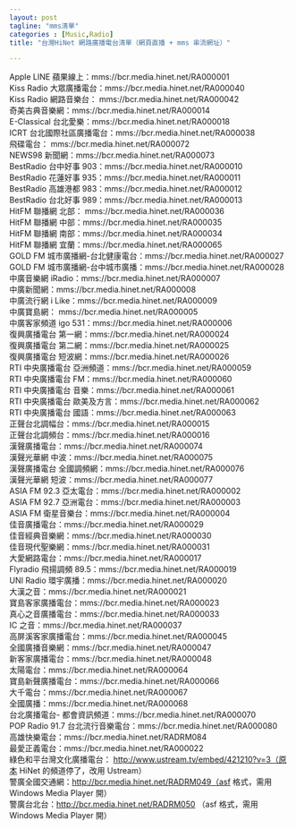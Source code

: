```yaml
---
layout: post
tagline: "mms清單"
categories : [Music,Radio]
title: "台灣HiNet 網路廣播電台清單（網頁直播 + mms 串流網址）"

---
```




Apple LINE 蘋果線上：mms://bcr.media.hinet.net/RA000001  
Kiss Radio 大眾廣播電台：mms://bcr.media.hinet.net/RA000040  
Kiss Radio 網路音樂台： mms://bcr.media.hinet.net/RA000042  
奇美古典音樂網：mms://bcr.media.hinet.net/RA000014  
E-Classical 台北愛樂：mms://bcr.media.hinet.net/RA000018  
ICRT 台北國際社區廣播電台：mms://bcr.media.hinet.net/RA000038  
飛碟電台： mms://bcr.media.hinet.net/RA000072  
NEWS98 新聞網：mms://bcr.media.hinet.net/RA000073  
BestRadio 台中好事 903：mms://bcr.media.hinet.net/RA000010  
BestRadio 花蓮好事 935：mms://bcr.media.hinet.net/RA000011  
BestRadio 高雄港都 983：mms://bcr.media.hinet.net/RA000012  
BestRadio 台北好事 989：mms://bcr.media.hinet.net/RA000013  
HitFM 聯播網 北部： mms://bcr.media.hinet.net/RA000036  
HitFM 聯播網 中部：mms://bcr.media.hinet.net/RA000035  
HitFM 聯播網 南部：mms://bcr.media.hinet.net/RA000034  
HitFM 聯播網 宜蘭：mms://bcr.media.hinet.net/RA000065  
GOLD FM 城市廣播網-台北健康電台：mms://bcr.media.hinet.net/RA000027  
GOLD FM 城市廣播網-台中城市廣播：mms://bcr.media.hinet.net/RA000028  
中廣音樂網 iRadio：mms://bcr.media.hinet.net/RA000007  
中廣新聞網：mms://bcr.media.hinet.net/RA000008  
中廣流行網 i Like：mms://bcr.media.hinet.net/RA000009  
中廣寶島網： mms://bcr.media.hinet.net/RA000005  
中廣客家頻道 igo 531：mms://bcr.media.hinet.net/RA000006  
復興廣播電台 第一網：mms://bcr.media.hinet.net/RA000024  
復興廣播電台 第二網：mms://bcr.media.hinet.net/RA000025  
復興廣播電台 短波網：mms://bcr.media.hinet.net/RA000026  
RTI 中央廣播電台 亞洲頻道：mms://bcr.media.hinet.net/RA000059  
RTI 中央廣播電台 FM：mms://bcr.media.hinet.net/RA000060  
RTI 中央廣播電台 音樂：mms://bcr.media.hinet.net/RA000061  
RTI 中央廣播電台 歐美及方言：mms://bcr.media.hinet.net/RA000062  
RTI 中央廣播電台 國語：mms://bcr.media.hinet.net/RA000063  
正聲台北調幅台：mms://bcr.media.hinet.net/RA000015  
正聲台北調頻台：mms://bcr.media.hinet.net/RA000016  
漢聲廣播電台：mms://bcr.media.hinet.net/RA000074  
漢聲光華網 中波：mms://bcr.media.hinet.net/RA000075  
漢聲廣播電台 全國調頻網：mms://bcr.media.hinet.net/RA000076  
漢聲光華網 短波：mms://bcr.media.hinet.net/RA000077  
ASIA FM 92.3 亞太電台：mms://bcr.media.hinet.net/RA000002  
ASIA FM 92.7 亞洲電台：mms://bcr.media.hinet.net/RA000003  
ASIA FM 衛星音樂台：mms://bcr.media.hinet.net/RA000004  
佳音廣播電台：mms://bcr.media.hinet.net/RA000029  
佳音經典音樂網：mms://bcr.media.hinet.net/RA000030  
佳音現代聖樂網：mms://bcr.media.hinet.net/RA000031  
大愛網路電台：mms://bcr.media.hinet.net/RA000017  
Flyradio 飛揚調頻 89.5：mms://bcr.media.hinet.net/RA000019  
UNI Radio 環宇廣播：mms://bcr.media.hinet.net/RA000020  
大漢之音：mms://bcr.media.hinet.net/RA000021  
寶島客家廣播電台：mms://bcr.media.hinet.net/RA000023  
真心之音廣播電台：mms://bcr.media.hinet.net/RA000033  
IC 之音：mms://bcr.media.hinet.net/RA000037  
高屏溪客家廣播電台：mms://bcr.media.hinet.net/RA000045  
全國廣播音樂網：mms://bcr.media.hinet.net/RA000047  
新客家廣播電台：mms://bcr.media.hinet.net/RA000048  
太陽電台：mms://bcr.media.hinet.net/RA000064  
寶島新聲廣播電台：mms://bcr.media.hinet.net/RA000066  
大千電台：mms://bcr.media.hinet.net/RA000067  
全國廣播：mms://bcr.media.hinet.net/RA000068  
台北廣播電台- 都會資訊頻道：mms://bcr.media.hinet.net/RA000070  
POP Radio 91.7 台北流行音樂電台：mms://bcr.media.hinet.net/RA000080  
高雄快樂電台：mms://bcr.media.hinet.net/RADRM084  
最愛正義電台：mms://bcr.media.hinet.net/RA000022  
綠色和平台灣文化廣播電台： http://www.ustream.tv/embed/421210?v=3（原本 HiNet 的頻道停了，改用 Ustream）  
警廣全國交通網：http://bcr.media.hinet.net/RADRM049（asf 格式，需用 Windows Media Player 開）  
警廣台北台：http://bcr.media.hinet.net/RADRM050 （asf 格式，需用 Windows Media Player 開）  
